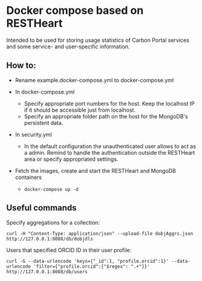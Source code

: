 # Docker compose based on RESTHeart

Intended to be used for storing usage statistics of Carbon Portal services and some service- and user-specific information.

## How to:

* Rename example.docker-compose.yml to docker-compose.yml

* In docker-compose.yml
  * Specify appropriate port numbers for the host. Keep the localhost IP if it should be accessible just from localhost.
  * Specify an appropriate folder path on the host for the MongoDB's persistent data.

* In security.yml
  * In the default configuration the unauthenticated user allows to act as a admin. Remind to handle the authentication outside the RESTHeart area or specify appropriated settings.

* Fetch the images, create and start the RESTHeart and MongoDB containers
  * `docker-compose up -d`


## Useful commands

Specify aggregations for a collection:

`curl -H "Content-Type: application/json" --upload-file dobjAggrs.json http://127.0.0.1:8088/db/dobjdls`

Users that specified ORCID ID in their user profile:

`curl -G --data-urlencode 'keys={"_id":1, "profile.orcid":1}' --data-urlencode 'filter={"profile.orcid":{"$regex": ".+"}}' http://127.0.0.1:8088/db/users`
